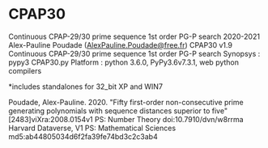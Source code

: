 # CPAP30
Continuous CPAP-29/30 prime sequence 1st order PG-P search
2020-2021 Alex-Pauline Poudade (AlexPauline.Poudade@free.fr)
CPAP30 v1.9
  Continuous CPAP-29/30 prime sequence 1st order PG-P search
  Synopsys : pypy3 CPAP30.py
  Platform : python 3.6.0, PyPy3.6v7.3.1, web python compilers
  
 *includes standalones for 32_bit XP and WIN7
  
  Poudade, Alex-Pauline. 2020. "Fifty first-order non-consecutive prime generating polynomials with sequence distances superior to five" [2483]viXra:2008.0154v1 PS: Number Theory doi:10.7910/dvn/w8rrma Harvard Dataverse, V1 PS: Mathematical Sciences md5:ab44805034d6f2fa39fe74bd3c2c3ab4

